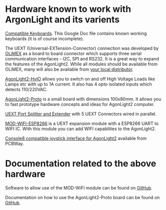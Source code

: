 # Hardware known to work with ArgonLight and its varients

[Compatible Keyboards](https://docs.google.com/spreadsheets/d/1-6_sz6l-vJW5rFg3M0Y6bwC0hmFS7U6PPNjIZ9plrM8/edit#gid=0).
This Google Doc file contains known working keyboards (it is of course incomplete).

The UEXT (Universal-EXTension-Connector) connection was developed by [OLiMEX](https://www.olimex.com/Products/Modules/) as a board to board connector which supports three serial communication interfaces - I2C, SPI and RS232. It is a great way to expand the features of the AgonLight2. While all modules should be available from OLiMEX, many will also be available from [your local distributor](https://www.olimex.com/Distributors/).

[AgonLight2-HvIO](https://olimex.wordpress.com/2023/06/26/agonlight2-hvio-is-open-source-hardware-board-which-adds-4-ssr-outputs-and-4-optoisolated-inputs-to-agonlight2-retro-z80-computer/) allows you to switch on and off High Voltage Loads like Lamps etc with up to 1A current. It also has 4 opto isolated inputs which detects 110/220VAC.

[AgonLight2-Proto](https://www.olimex.com/Products/Retro-Computers/AgonLight2-Proto/open-source-hardware) is a small board with dimensions 100x80mm. It allows you to fast prototype hardware concepts and ideas for AgonLight2 computer.

[UEXT Port Splitter and Extender](https://www.olimex.com/Products/Modules/Adapters/UEXTx5/open-source-hardware) with 5 UEXT Connectors wired in parallel.

[MOD-WIFI-ESP8266](https://www.olimex.com/Products/IoT/ESP8266/MOD-WIFI-ESP8266/open-source-hardware) is a UEXT expansion module with a ESP8266 UART to WIFI IC. With this module you can add WIFI capablities to the AgonLight2. 

[Console8 compatible joystick interface for AgonLight2](https://www.pcbway.com/project/shareproject/Agon_ARCADE_Joystick_Interface_893b9d84.html
) available from PCBWay.

# Documentation related to the above hardware

Software to allow use of the MOD-WiFi module can be found on [GitHub](
https://github.com/nihirash/Agon-MOS-Tools/tree/main/esp8266).

Documentation on how to use the  AgonLight2-Proto board  can be found on [GitHub](https://github.com/OLIMEX/AgonLight2-Proto).
